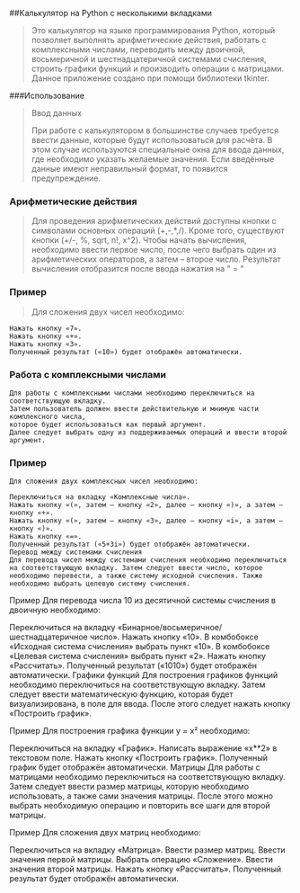 ##Калькулятор на Python с несколькими вкладками
> Это калькулятор на языке программирования Python, который позволяет выполнять арифметические действия, работать с комплексными числами, переводить между двоичной, восьмеричной и шестнадцатеричной системами счисления, строить графики функций и производить операции с матрицами. Данное приложение создано при помощи библиотеки tkinter.

###Использование
>Ввод данных
>
>При работе с калькулятором в большинстве случаев требуется ввести данные, которые будут использоваться для расчёта. В этом случае используются специальные окна для ввода данных, где необходимо указать желаемые значения. Если введённые данные имеют неправильный формат, то появится предупреждение.


### Арифметические действия
>Для проведения арифметических действий доступны кнопки с символами основных операций (+,-,*,/). 
> Кроме того, существуют кнопки (+/-, %, sqrt, n!, x^2).
> Чтобы начать вычисления, необходимо ввести первое число, после чего выбрать один из арифметических операторов, а затем – второе число.
> Результат вычисления отобразится после ввода нажатия на " = "

### Пример
>Для сложения двух чисел необходимо:
```text
Нажать кнопку «7».
Нажать кнопку «+».
Нажать кнопку «3».
Полученный результат («10») будет отображён автоматически.
```

### Работа с комплексными числами
```text
Для работы с комплексными числами необходимо переключиться на соответствующую вкладку.
Затем пользователь должен ввести действительную и мнимую части комплексного числа, 
которое будет использоваться как первый аргумент.
Далее следует выбрать одну из поддерживаемых операций и ввести второй аргумент.
```

### Пример

```text
Для сложения двух комплексных чисел необходимо:

Переключиться на вкладку «Комплексные числа».
Нажать кнопку «(», затем – кнопку «2», далее – кнопку «)», а затем – кнопку «+».
Нажать кнопку «(», затем – кнопку «3», далее – кнопку «i», а затем – кнопку «)».
Нажать кнопку «=».
Полученный результат («5+3i») будет отображён автоматически.
Перевод между системами счисления
Для перевода чисел между системами счисления необходимо переключиться на соответствующую вкладку. Затем следует ввести число, которое необходимо перевести, а также систему исходной счисления. Также необходимо выбрать целевую систему счисления.
```


Пример
Для перевода числа 10 из десятичной системы счисления в двоичную необходимо:

Переключиться на вкладку «Бинарное/восьмеричное/шестнадцатеричное число».
Нажать кнопку «10».
В комбобоксе «Исходная система счисления» выбрать пункт «10».
В комбобоксе «Целевая система счисления» выбрать пункт «2».
Нажать кнопку «Рассчитать».
Полученный результат («1010») будет отображён автоматически.
Графики функций
Для построения графиков функций необходимо переключиться на соответствующую вкладку. Затем следует ввести математическую функцию, которая будет визуализирована, в поле для ввода. После этого следует нажать кнопку «Построить график».

Пример
Для построения графика функции y = x² необходимо:

Переключиться на вкладку «График».
Написать выражение «x**2» в текстовом поле.
Нажать кнопку «Построить график».
Полученный график будет отображён автоматически.
Матрицы
Для работы с матрицами необходимо переключиться на соответствующую вкладку. Затем следует ввести размер матрицы, которую необходимо использовать, а также сами значения матрицы. После этого можно выбрать необходимую операцию и повторить все шаги для второй матрицы.

Пример
Для сложения двух матриц необходимо:

Переключиться на вкладку «Матрица».
Ввести размер матриц.
Ввести значения первой матрицы.
Выбрать операцию «Сложение».
Ввести значения второй матрицы.
Нажать кнопку «Рассчитать».
Полученный результат будет отображён автоматически.
